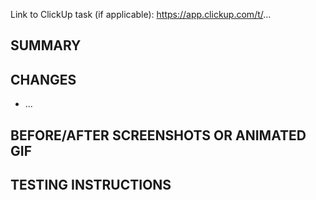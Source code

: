 Link to ClickUp task (if applicable): https://app.clickup.com/t/...

## SUMMARY
<!--- Describe the change below, including rationale and design decisions -->

## CHANGES

- ...

## BEFORE/AFTER SCREENSHOTS OR ANIMATED GIF
<!--- Skip this if not applicable -->

## TESTING INSTRUCTIONS
<!--- What steps can be taken to manually verify the changes? -->

